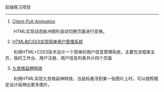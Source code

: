 前端练习项目

***

1. [Client-Pull-Animation](https://github.com/zz2summer/ClientPullAnimation.git)

&emsp;&emsp;HTML实现动态脉冲图形自动切换页面进行变换。

2. [HTML和CSS3实现简单用户管理系统](https://github.com/zz2summer/StudentInfoManageSystemByHTML)

&emsp;&emsp;利用HTML+CSS3技术设计一个简单的用户信息管理系统，主要包含框架主页、我的工作台、用户注册、用户信息列表共计四个页面

3. [九宫格延伸特效](https://github.com/zz2summer/NineGridExtensionEffects)

&emsp;&emsp;利用HTML实现九宫格延伸特效，当鼠标悬浮到某一张图片上时，可以按照既定设计延伸出更多图片。
